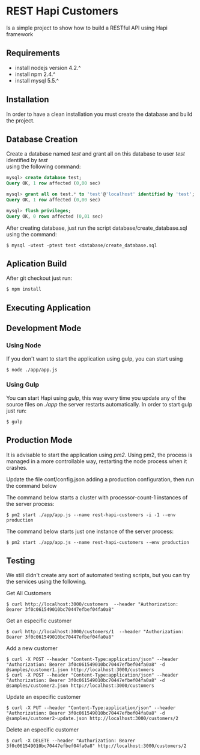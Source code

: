 # REST Hapi Customers
Is a simple project to show how to build a RESTful API using Hapi framework

Requirements
------------
* install nodejs version 4.2.^
* install npm 2.4.^
* install mysql 5.5.^ 

Installation
------------

In order to have a clean installation you must create the database and build the project.

## Database Creation
Create a database named *test* and grant all on this database to user *test* identified by *test*  
using the following command:
```sql
mysql> create database test;
Query OK, 1 row affected (0,00 sec)

mysql> grant all on test.* to 'test'@'localhost' identified by 'test';
Query OK, 1 row affected (0,00 sec)

mysql> flush privileges;
Query OK, 0 rows affected (0,01 sec)
```
After creating database, just run the script database/create_database.sql using the command:
```
$ mysql -utest -ptest test <database/create_database.sql 
```

## Aplication Build
After git checkout just run:
```
$ npm install
```

Executing Application
---------------------

## Development Mode

### Using Node
If you don't want to start the application using gulp, you can start using
```
$ node ./app/app.js
```

### Using Gulp
You can start Hapi using *gulp*, this way every time you update any of the source files
on *./app* the server restarts automatically. In order to start gulp just run:
```
$ gulp
```

## Production Mode
It is advisable to start the application using *pm2*. Using pm2, the process is managed in a 
more controllable way, restarting the node process when it crashes.

Update the file conf/config.json adding a production configuration, then run the command below

The command below starts a cluster with processor-count-1 instances of the server process:
``` 
$ pm2 start ./app/app.js --name rest-hapi-customers -i -1 --env production
```

The command below starts just one instance of the server process:
```
$ pm2 start ./app/app.js --name rest-hapi-customers --env production
```

Testing
-------

We still didn't create any sort of automated testing scripts, but you can try the services using 
the following.

Get All Customers
```
$ curl http://localhost:3000/customers  --header "Authorization: Bearer 3f0c061549010bc70447efbef04fa0a8"
```

Get an especific customer
```
$ curl http://localhost:3000/customers/1  --header "Authorization: Bearer 3f0c061549010bc70447efbef04fa0a8"
```

Add a new customer
```
$ curl -X POST --header "Content-Type:application/json" --header "Authorization: Bearer 3f0c061549010bc70447efbef04fa0a8" -d @samples/customer1.json http://localhost:3000/customers 
$ curl -X POST --header "Content-Type:application/json" --header "Authorization: Bearer 3f0c061549010bc70447efbef04fa0a8" -d @samples/customer2.json http://localhost:3000/customers 
```

Update an especific customer
```
$ curl -X PUT --header "Content-Type:application/json" --header "Authorization: Bearer 3f0c061549010bc70447efbef04fa0a8" -d @samples/customer2-update.json http://localhost:3000/customers/2
```

Delete an especific customer
```
$ curl -X DELETE --header "Authorization: Bearer 3f0c061549010bc70447efbef04fa0a8" http://localhost:3000/customers/2 
```
